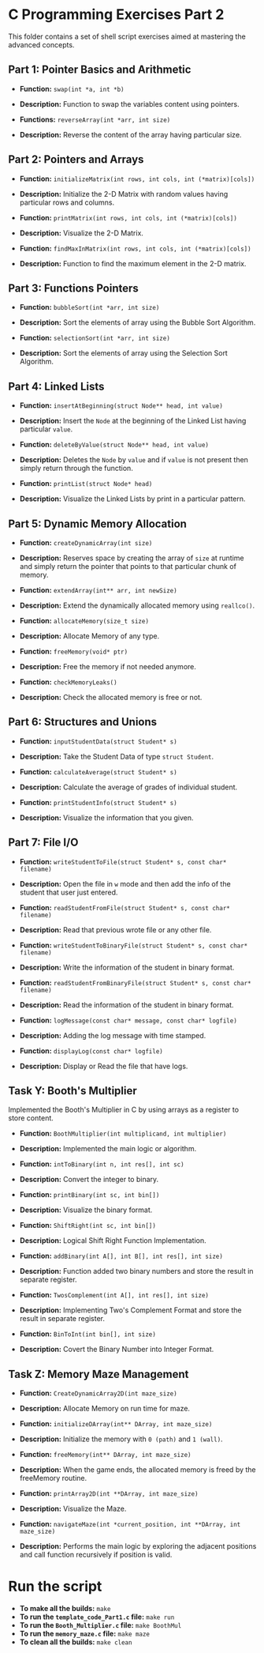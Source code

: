# C Programming Exercises Part 2

This folder contains a set of shell script exercises aimed at mastering the advanced concepts.

## Part 1: Pointer Basics and Arithmetic

- **Function:** `swap(int *a, int *b)`
- **Description:** Function to swap the variables content using pointers.

- **Functions:** `reverseArray(int *arr, int size)`
- **Description:** Reverse the content of the array having particular size.

## Part 2: Pointers and Arrays

- **Function:** `initializeMatrix(int rows, int cols, int (*matrix)[cols])`
- **Description:** Initialize the 2-D Matrix with random values having particular rows and columns.

- **Function:** `printMatrix(int rows, int cols, int (*matrix)[cols])`
- **Description:** Visualize the 2-D Matrix.

- **Function:** `findMaxInMatrix(int rows, int cols, int (*matrix)[cols])`
- **Description:** Function to find the maximum element in the 2-D matrix.

## Part 3: Functions Pointers

- **Function:** `bubbleSort(int *arr, int size)`
- **Description:** Sort the elements of array using the Bubble Sort Algorithm.

- **Function:** `selectionSort(int *arr, int size)`
- **Description:** Sort the elements of array using the Selection Sort Algorithm.

## Part 4: Linked Lists

- **Function:** `insertAtBeginning(struct Node** head, int value)`
- **Description:** Insert the `Node` at the beginning of the Linked List having particular `value`.

- **Function:** `deleteByValue(struct Node** head, int value)`
- **Description:** Deletes the `Node` by `value` and if `value` is not present then simply return through the function.

- **Function:** `printList(struct Node* head)`
- **Description:** Visualize the Linked Lists by print in a particular pattern.

## Part 5: Dynamic Memory Allocation

- **Function:** `createDynamicArray(int size)`
- **Description:** Reserves space by creating the array of `size` at runtime and simply return the pointer that points to that particular chunk of memory.

- **Function:** `extendArray(int** arr, int newSize)`
- **Description:** Extend the dynamically allocated memory using `reallco()`.

- **Function:** `allocateMemory(size_t size)`
- **Description:** Allocate Memory of any type.

- **Function:** `freeMemory(void* ptr)`
- **Description:** Free the memory if not needed anymore.

- **Function:** `checkMemoryLeaks()`
- **Description:** Check the allocated memory is free or not.

## Part 6: Structures and Unions

- **Function:** `inputStudentData(struct Student* s)`
- **Description:** Take the Student Data of type `struct Student`.

- **Function:** `calculateAverage(struct Student* s)`
- **Description:** Calculate the average of grades of individual student.

- **Function:** `printStudentInfo(struct Student* s)`
- **Description:** Visualize the information that you given.

## Part 7: File I/O

- **Function:** `writeStudentToFile(struct Student* s, const char* filename)`
- **Description:** Open the file in `w` mode and then add the info of the student that user just entered.

- **Function:** `readStudentFromFile(struct Student* s, const char* filename)`
- **Description:** Read that previous wrote file or any other file.

- **Function:** `writeStudentToBinaryFile(struct Student* s, const char* filename)`
- **Description:** Write the information of the student in binary format.

- **Function:** `readStudentFromBinaryFile(struct Student* s, const char* filename)`
- **Description:** Read the information of the student in binary format.

- **Function:** `logMessage(const char* message, const char* logfile)`
- **Description:** Adding the log message with time stamped.

- **Function:** `displayLog(const char* logfile)`
- **Description:** Display or Read the file that have logs.

## Task Y: Booth's Multiplier
Implemented the Booth's Multiplier in C by using arrays as a register to store content.

- **Function:** `BoothMultiplier(int multiplicand, int multiplier)`
- **Description:** Implemented the main logic or algorithm.

- **Function:** `intToBinary(int n, int res[], int sc)`
- **Description:** Convert the integer to binary.

- **Function:** `printBinary(int sc, int bin[])`
- **Description:** Visualize the binary format.

- **Function:** `ShiftRight(int sc, int bin[])`
- **Description:** Logical Shift Right Function Implementation.

- **Function:** `addBinary(int A[], int B[], int res[], int size)`
- **Description:** Function added two binary numbers and store the result in separate register.

- **Function:** `TwosComplement(int A[], int res[], int size)`
- **Description:** Implementing Two's Complement Format and store the result in separate register.

- **Function:** `BinToInt(int bin[], int size)`
- **Description:** Covert the Binary Number into Integer Format.
## Task Z: Memory Maze Management

- **Function:** `CreateDynamicArray2D(int maze_size)`
- **Description:** Allocate Memory on run time for maze.

- **Function:** `initializeDArray(int** DArray, int maze_size)`
- **Description:** Initialize the memory with `0 (path)` and `1 (wall)`.

- **Function:** `freeMemory(int** DArray, int maze_size)`
- **Description:** When the game ends, the allocated memory is freed by the freeMemory routine.

- **Function:** `printArray2D(int **DArray, int maze_size)`
- **Description:** Visualize the Maze.

- **Function:** `navigateMaze(int *current_position, int **DArray, int maze_size)`
- **Description:** Performs the main logic by exploring the adjacent positions and call function recursively if position is valid.

# Run the script 
- **To make all the builds:** `make`
- **To run the `template_code_Part1.c` file:** `make run`
- **To run the `Booth_Multiplier.c` file:** `make BoothMul`
- **To run the `memory_maze.c` file:** `make maze`
- **To clean all the builds:** `make clean`
